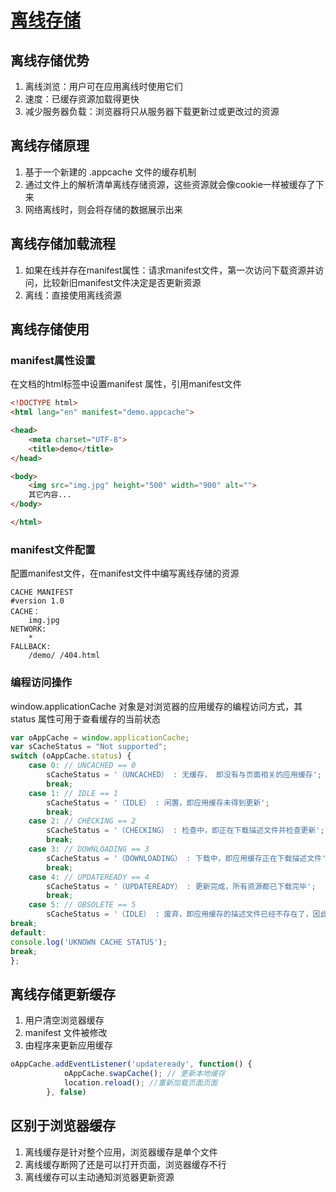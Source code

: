# [离线存储](https://mp.weixin.qq.com/s/Q-Z8kYWSUJpkpAkTBv1Igw)

## 离线存储优势

1. 离线浏览：用户可在应用离线时使用它们
2. 速度：已缓存资源加载得更快
3. 减少服务器负载：浏览器将只从服务器下载更新过或更改过的资源

## 离线存储原理

1. 基于一个新建的 .appcache 文件的缓存机制
2. 通过文件上的解析清单离线存储资源，这些资源就会像cookie一样被缓存了下来
3. 网络离线时，则会将存储的数据展示出来

## 离线存储加载流程

1. 如果在线并存在manifest属性：请求manifest文件，第一次访问下载资源并访问，比较新旧manifest文件决定是否更新资源
2. 离线：直接使用离线资源

## 离线存储使用

### manifest属性设置

在文档的html标签中设置manifest 属性，引用manifest文件

```html
<!DOCTYPE html>
<html lang="en" manifest="demo.appcache">

<head>
    <meta charset="UTF-8">
    <title>demo</title>
</head>

<body>
    <img src="img.jpg" height="500" width="900" alt="">
    其它内容...
</body>

</html>
```

### manifest文件配置

配置manifest文件，在manifest文件中编写离线存储的资源

```appcache
CACHE MANIFEST
#version 1.0
CACHE：
    img.jpg
NETWORK:
    *
FALLBACK:
    /demo/ /404.html
```

### 编程访问操作

window.applicationCache 对象是对浏览器的应用缓存的编程访问方式，其 status 属性可用于查看缓存的当前状态

```js
var oAppCache = window.applicationCache;
var sCacheStatus = "Not supported";
switch (oAppCache.status) {
    case 0: // UNCACHED == 0 
        sCacheStatus = '（UNCACHED） : 无缓存， 即没有与页面相关的应用缓存';
        break;
    case 1: // IDLE == 1 
        sCacheStatus = '（IDLE） : 闲置，即应用缓存未得到更新';
        break;
    case 2: // CHECKING == 2 
        sCacheStatus = '（CHECKING） : 检查中，即正在下载描述文件并检查更新';
        break;
    case 3: // DOWNLOADING == 3 
        sCacheStatus = '（DOWNLOADING） : 下载中，即应用缓存正在下载描述文件';
        break;
    case 4: // UPDATEREADY == 4 
        sCacheStatus = '（UPDATEREADY） : 更新完成，所有资源都已下载完毕';
        break;
    case 5: // OBSOLETE == 5 
        sCacheStatus = '（IDLE） : 废弃，即应用缓存的描述文件已经不存在了，因此页面无法再访问应用缓存');
break;
default:
console.log('UKNOWN CACHE STATUS');
break;
};
```

## 离线存储更新缓存

1. 用户清空浏览器缓存
2. manifest 文件被修改
3. 由程序来更新应用缓存

```js
oAppCache.addEventListener('updateready', function() {
            oAppCache.swapCache(); // 更新本地缓存
            location.reload(); //重新加载页面页面
        }, false)
```

## 区别于浏览器缓存

1. 离线缓存是针对整个应用，浏览器缓存是单个文件
2. 离线缓存断网了还是可以打开页面，浏览器缓存不行
3. 离线缓存可以主动通知浏览器更新资源
